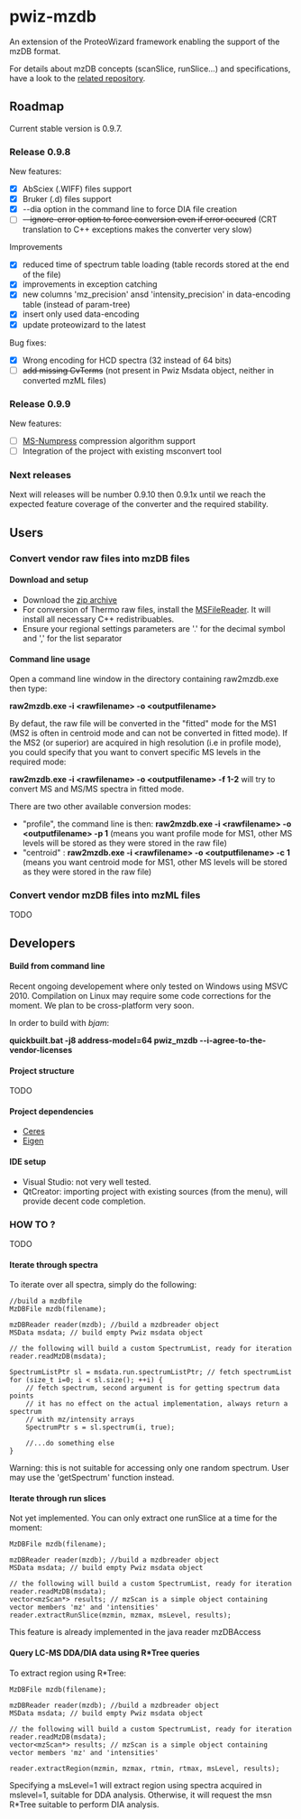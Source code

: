 pwiz-mzdb
=========

An extension of the ProteoWizard framework enabling the support of the mzDB format.

For details about mzDB concepts (scanSlice, runSlice...) and specifications, have a look to the [related repository](http://github.com/mzdb/mzdb-specs).

## Roadmap

Current stable version is 0.9.7.

### Release 0.9.8

New features:
- [x] AbSciex (.WIFF) files support
- [x] Bruker (.d) files support
- [x] --dia option in the command line to force DIA file creation
- [ ] ~~--ignore-error option to force conversion even if error occured~~ (CRT translation to C++ exceptions makes the converter very slow)

Improvements
- [x] reduced time of spectrum table loading (table records stored at the end of the file)
- [x] improvements in exception catching
- [x] new columns 'mz_precision' ansd 'intensity_precision' in data-encoding table (instead of param-tree)
- [x] insert only used data-encoding
- [x] update proteowizard to the latest

Bug fixes:
- [x] Wrong encoding for HCD spectra (32 instead of 64 bits)
- [ ] ~~add missing CvTerms~~ (not present in Pwiz Msdata object, neither in converted mzML files)

### Release 0.9.9

New features:
- [ ] [MS-Numpress](https://github.com/ms-numpress/ms-numpress) compression algorithm support
- [ ] Integration of the project with existing msconvert tool

### Next releases

Next will releases will be number 0.9.10 then 0.9.1x until we reach the expected feature coverage of the converter and the required stability.

## Users

### Convert vendor raw files into mzDB files

#### Download and setup

* Download the <a href="https://github.com/mzdb/pwiz-mzdb/releases/download/v0.9.7-beta.1/pwiz_mzdb_0.9.7.zip">zip archive</a>
* For conversion of Thermo raw files, install the <a href="http://sjsupport.thermofinnigan.com/public/detail.asp?id=703">MSFileReader</a>. It will install all necessary C++ redistribuables.
* Ensure your regional settings parameters are '.' for the decimal symbol and ',' for the list separator

#### Command line usage

Open a command line window in the directory containing raw2mzdb.exe then type: 

**raw2mzdb.exe -i \<rawfilename\> -o \<outputfilename\>**

By defaut, the raw file will be converted in the "fitted" mode for the MS1 (MS2 is often in centroid mode and can not be converted in fitted mode). If the MS2 (or superior) are acquired in high resolution (i.e in profile mode), you could specify that you want to convert specific MS levels in the required mode:

**raw2mzdb.exe -i \<rawfilename\> -o \<outputfilename\> -f 1-2** will try to convert MS and MS/MS spectra in fitted mode.

There are two other available conversion modes:
* "profile", the command line is then: **raw2mzdb.exe -i \<rawfilename\> -o \<outputfilename\> -p 1** (means you want profile mode for MS1, other MS levels will be stored as they were stored in the raw file)
* "centroid" : **raw2mzdb.exe -i \<rawfilename\> -o \<outputfilename\> -c 1** (means you want centroid mode for MS1, other MS levels will be stored as they were stored in the raw file)

### Convert vendor mzDB files into mzML files

TODO

## Developers

#### Build from command line

Recent ongoing developement where only tested on Windows using MSVC 2010.
Compilation on Linux may require some code corrections for the moment. We plan to be cross-platform very soon.

In order to build with *bjam*:

**quickbuilt.bat -j8 address-model=64 pwiz_mzdb --i-agree-to-the-vendor-licenses**

#### Project structure

TODO

#### Project dependencies

* [Ceres](http://ceres-solver.org/)
* [Eigen](http://eigen.tuxfamily.org/index.php?title=Main_Page)

#### IDE setup

* Visual Studio: not very well tested.
* QtCreator: importing project with existing sources (from the menu), will provide decent code completion.

### HOW TO ?

TODO

#### Iterate through spectra

To iterate over all spectra, simply do the following:

	//build a mzdbfile
	MzDBFile mzdb(filename);
	
	mzDBReader reader(mzdb); //build a mzdbreader object
	MSData msdata; // build empty Pwiz msdata object
	
	// the following will build a custom SpectrumList, ready for iteration
	reader.readMzDB(msdata);
	
	SpectrumListPtr sl = msdata.run.spectrumListPtr; // fetch spectrumList
	for (size_t i=0; i < sl.size(); ++i) {
		// fetch spectrum, second argument is for getting spectrum data points
		// it has no effect on the actual implementation, always return a spectrum
		// with mz/intensity arrays
		SpectrumPtr s = sl.spectrum(i, true);
		
		//...do something else
	}

Warning: this is not suitable for accessing only one random spectrum. User may use the 'getSpectrum' function instead.
	
#### Iterate through run slices

Not yet implemented. You can only extract one runSlice at a time for the moment:

	MzDBFile mzdb(filename);
	
	mzDBReader reader(mzdb); //build a mzdbreader object
	MSData msdata; // build empty Pwiz msdata object
	
	// the following will build a custom SpectrumList, ready for iteration
	reader.readMzDB(msdata);
	vector<mzScan*> results; // mzScan is a simple object containing vector members 'mz' and 'intensities'
	reader.extractRunSlice(mzmin, mzmax, msLevel, results);
	
This feature is already implemented in the java reader mzDBAccess

#### Query LC-MS DDA/DIA data using R*Tree queries

To extract region using R*Tree:

	MzDBFile mzdb(filename);
	
	mzDBReader reader(mzdb); //build a mzdbreader object
	MSData msdata; // build empty Pwiz msdata object
	
	// the following will build a custom SpectrumList, ready for iteration
	reader.readMzDB(msdata);
	vector<mzScan*> results; // mzScan is a simple object containing vector members 'mz' and 'intensities'
	
	reader.extractRegion(mzmin, mzmax, rtmin, rtmax, msLevel, results);

Specifying a msLevel=1 will extract region using spectra acquired in mslevel=1, suitable for DDA analysis. 
Otherwise, it will request the msn R*Tree suitable to perform DIA analysis.   


